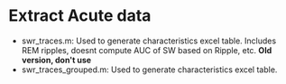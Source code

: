 # Extract Acute data

- swr_traces.m: Used to generate characteristics excel table. Includes REM ripples, doesnt compute AUC of SW based on Ripple, etc.  __Old version, don't use__
- swr_traces_grouped.m: Used to generate characteristics excel table. 

